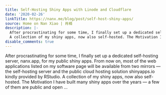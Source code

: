 ```yaml
---
title: Self-Hosting Shiny Apps with Linode and Cloudflare
date: '2020-02-26'
linkTitle: https://nanx.me/blog/post/self-host-shiny-apps/
source: Home on Nan Xiao | 肖楠
description: |-
  After procrastinating for some time, I finally set up a dedicated self-hosting server, nanx.app, for my public shiny apps. From now on, most of the web applications listed on my software page will be available from two mirrors — the self-hosting server and the public cloud hosting solution shinyapps.io kindly provided by RStudio.
  A collection of my shiny apps, now also self-hosted. The Motivation I have built many shiny apps over the years — a few of them are public and open ...
disable_comments: true
---
```

After procrastinating for some time, I finally set up a dedicated self-hosting server, nanx.app, for my public shiny apps. From now on, most of the web applications listed on my software page will be available from two mirrors — the self-hosting server and the public cloud hosting solution shinyapps.io kindly provided by RStudio.
A collection of my shiny apps, now also self-hosted. The Motivation I have built many shiny apps over the years — a few of them are public and open ...